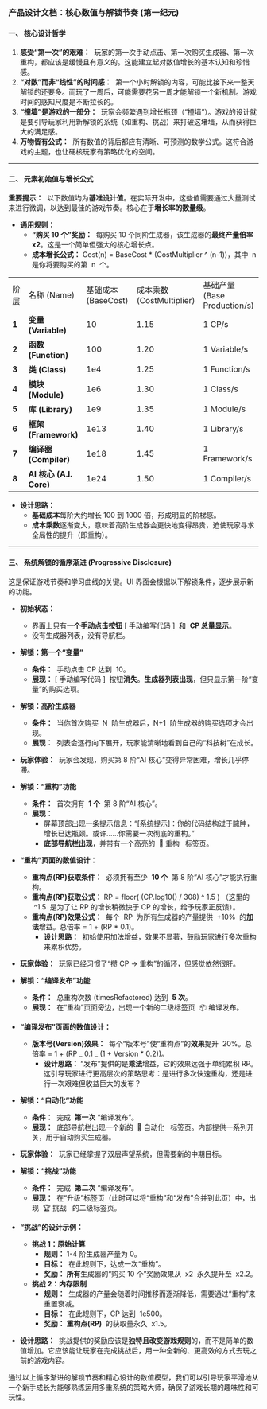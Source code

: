 ### **产品设计文档：核心数值与解锁节奏 (第一纪元)**

#### **一、 核心设计哲学**

1. **感受“第一次”的艰难：**  玩家的第一次手动点击、第一次购买生成器、第一次重构，都应该是缓慢且有意义的。这能建立起对数值增长的基本认知和珍惜感。
2. **“对数”而非“线性”的时间感：**  第一个小时解锁的内容，可能比接下来一整天解锁的还要多。而玩了一周后，可能需要花另一周才能解锁一个新机制。游戏时间的感知尺度是不断拉长的。
3. **“撞墙”是游戏的一部分：**  玩家会频繁遇到增长瓶颈（“撞墙”）。游戏的设计就是要引导玩家利用新解锁的系统（如重构、挑战）来打破这堵墙，从而获得巨大的满足感。
4. **万物皆有公式：**  所有数值的背后都应有清晰、可预测的数学公式。这符合游戏的主题，也让硬核玩家有策略优化的空间。

---

#### **二、 元素初始值与增长公式**

**重要提示：**  以下数值均为**基准设计值**。在实际开发中，这些值需要通过大量测试来进行微调，以达到最佳的游戏节奏。核心在于**增长率的数量级**。

- **通用规则：**
  - **“购买 10 个”奖励：**  每购买 10 个同阶生成器，该生成器的**最终产量倍率 x2**。这是一个简单但强大的核心增长点。
  - **成本增长公式：** Cost(n) = BaseCost \* (CostMultiplier ^ (n-1))，其中  n  是你将要购买的第  n  个。

|       |                         |                     |                           |                              |
| ----- | ----------------------- | ------------------- | ------------------------- | ---------------------------- |
| 阶层  | 名称 (Name)             | 基础成本 (BaseCost) | 成本乘数 (CostMultiplier) | 基础产量 (Base Production/s) |
| **1** | **变量 (Variable)**     | 10                  | 1.15                      | 1 CP/s                       |
| **2** | **函数 (Function)**     | 100                 | 1.20                      | 1 Variable/s                 |
| **3** | **类 (Class)**          | 1e4                 | 1.25                      | 1 Function/s                 |
| **4** | **模块 (Module)**       | 1e6                 | 1.30                      | 1 Class/s                    |
| **5** | **库 (Library)**        | 1e9                 | 1.35                      | 1 Module/s                   |
| **6** | **框架 (Framework)**    | 1e13                | 1.40                      | 1 Library/s                  |
| **7** | **编译器 (Compiler)**   | 1e18                | 1.45                      | 1 Framework/s                |
| **8** | **AI 核心 (A.I. Core)** | 1e24                | 1.50                      | 1 Compiler/s                 |

- **设计思路：**
  - **基础成本**每阶大约增长 100 到 1000 倍，形成明显的阶梯感。
  - **成本乘数**逐渐变大，意味着高阶生成器会更快地变得昂贵，迫使玩家寻求全局性的提升（即重构）。

---

#### **三、 系统解锁的循序渐进 (Progressive Disclosure)**

这是保证游戏节奏和学习曲线的关键。UI 界面会根据以下解锁条件，逐步展示新的功能。

- **初始状态：**
  - 界面上只有**一个手动点击按钮** [ 手动编写代码 ]  和  **CP 总量显示**。
  - 没有生成器列表，没有导航栏。
- **解锁：第一个“变量”**
  - **条件：**  手动点击 CP 达到  10。
  - **展现：** [ 手动编写代码 ]  按钮**消失**。**生成器列表出现**，但只显示第一阶“变量”的购买选项。
- **解锁：高阶生成器**

  - **条件：**  当你首次购买  N  阶生成器后，N+1  阶生成器的购买选项才会出现。
  - **展现：**  列表会逐行向下展开，玩家能清晰地看到自己的“科技树”在成长。

- **玩家体验：**  玩家会发现，购买第 8 阶“AI 核心”变得异常困难，增长几乎停滞。
- **解锁：“重构”功能**
  - **条件：**  首次拥有  **1 个**  第 8 阶“AI 核心”。
  - **展现：**
    - 屏幕顶部出现一条提示信息：“[系统提示]：你的代码结构过于臃肿，增长已达瓶颈。或许……你需要一次彻底的重构。”
    - **底部导航栏出现**，并带有一个高亮的  🚀 重构   标签页。
- **“重构”页面的数值设计：**

  - **重构点(RP)获取条件：**  必须拥有至少  **10 个**  第 8 阶“AI 核心”才能执行重构。
  - **重构点(RP)获取公式：** RP = floor( (CP.log10() / 308) ^ 1.5 ) （这里的  ^1.5  是为了让 RP 的增长稍微快于 CP 的增长，给予玩家正反馈）。
  - **重构点(RP)效果公式：**  每个  RP  为所有生成器的产量提供  +10%  的**加法**增益。总倍率 = 1 + (RP \* 0.1)。
    - **设计思路：**  初始使用加法增益，效果不显著，鼓励玩家进行多次重构来累积优势。

- **玩家体验：**  玩家已经习惯了“攒 CP -> 重构”的循环，但感觉依然很肝。
- **解锁：“编译发布”功能**
  - **条件：**  总重构次数 (timesRefactored) 达到  **5 次**。
  - **展现：**  在“重构”页面旁边，出现一个新的二级标签页  📦 编译发布。
- **“编译发布”页面的数值设计：**
  - **版本号(Version)效果：**  每个“版本号”使“重构点”的**效果**提升  20%。总倍率 = 1 + (RP _ 0.1 _ (1 + Version \* 0.2))。
    - **设计思路：** “发布”提供的是**乘法**增益，它的效果远强于单纯累积 RP。这引导玩家进行更高层次的策略思考：是进行多次快速重构，还是进行一次艰难但收益巨大的发布？
- **解锁：“自动化”功能**

  - **条件：**  完成  **第一次** “编译发布”。
  - **展现：**  底部导航栏出现一个新的  🤖 自动化   标签页。内部提供一系列开关，用于自动购买生成器。

- **玩家体验：**  玩家已经掌握了双层声望系统，但需要新的中期目标。
- **解锁：“挑战”功能**
  - **条件：**  完成  **第二次** “编译发布”。
  - **展现：**  在“升级”标签页（此时可以将“重构”和“发布”合并到此页）中，出现  🏆 挑战   的二级标签页。
- **“挑战”的设计示例：**
  - **挑战 1：原始计算**
    - **规则：** 1-4 阶生成器产量为 0。
    - **目标：**  在此规则下，达成一次“重构”。
    - **奖励：** **所有**生成器的“购买 10 个”奖励效果从  x2  永久提升至  x2.2。
  - **挑战 2：内存限制**
    - **规则：**  生成器的产量会随着时间推移而逐渐降低，需要通过“重构”来重置衰减。
    - **目标：**  在此规则下，CP 达到  1e500。
    - **奖励：** **重构点(RP)**  的获取量永久  x1.5。
- **设计思路：**  挑战提供的奖励应该是**独特且改变游戏规则**的，而不是简单的数值增加。它应该能让玩家在完成挑战后，用一种全新的、更高效的方式去玩之前的游戏内容。

通过以上循序渐进的解锁节奏和精心设计的数值模型，我们可以引导玩家平滑地从一个新手成长为能够熟练运用多重系统的策略大师，确保了游戏长期的趣味性和可玩性。
